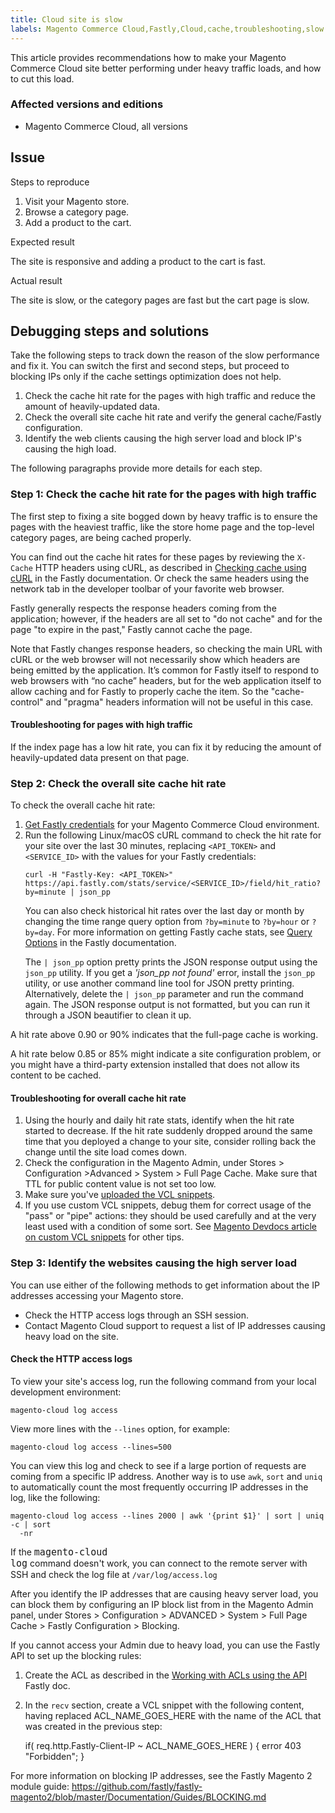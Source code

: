 ```yaml
---
title: Cloud site is slow
labels: Magento Commerce Cloud,Fastly,Cloud,cache,troubleshooting,slow performance
---
```


This article provides recommendations how to make your Magento Commerce Cloud site better performing under heavy traffic loads, and how to cut this load.

### Affected versions and editions

* Magento Commerce Cloud, all versions

## Issue

Steps to reproduce

1. Visit your Magento store.
1. Browse a category page.
1. Add a product to the cart.

Expected result

The site is responsive and adding a product to the cart is fast.

Actual result

The site is slow, or the category pages are fast but the cart page is slow.

## Debugging steps and solutions

Take the following steps to track down the reason of the slow performance and fix it. You can switch the first and second steps, but proceed to blocking IPs only if the cache settings optimization does not help.

1. Check the cache hit rate for the pages with high traffic and reduce the amount of heavily-updated data.
1. Check the overall site cache hit rate and verify the general cache/Fastly configuration.
1. Identify the web clients causing the high server load and block IP's causing the high load.

The following paragraphs provide more details for each step.

### Step 1: Check the cache hit rate for the pages with high traffic

The first step to fixing a site bogged down by heavy traffic is to ensure the pages with the heaviest traffic, like the store home page and the top-level category pages, are being cached properly.

You can find out the cache hit rates for these pages by reviewing the `` X-Cache `` HTTP headers using cURL, as described in [Checking cache using cURL](https://docs.fastly.com/guides/debugging/checking-cache#using-curl) in the Fastly documentation. Or check the same headers using the network tab in the developer toolbar of your favorite web browser.

Fastly generally respects the response headers coming from the application; however, if the headers are all set to "do not cache" and for the page "to expire in the past," Fastly cannot cache the page.

<p class="warning">Note that Fastly changes response headers, so checking the main URL with cURL or the web browser will not necessarily show which headers are being emitted by the application. It’s common for Fastly itself to respond to web browsers with “no cache” headers, but for the web application itself to allow caching and for Fastly to properly cache the item. So the "cache-control" and "pragma" headers information will not be useful in this case.</p>

#### Troubleshooting for pages with high traffic

If the index page has a low hit rate, you can fix it by reducing the amount of heavily-updated data present on that page.

### Step 2: Check the overall site cache hit rate

To check the overall cache hit rate:

<ol><li>
<a href="http://devdocs.magento.com/guides/v2.3/cloud/cdn/configure-fastly.html#cloud-fastly-creds">Get Fastly credentials</a> for your Magento Commerce Cloud environment.</li><li>Run the following Linux/macOS cURL command to check the hit rate for your site over the last 30 minutes, replacing <code>&lt;API_TOKEN></code> and <code>&lt;SERVICE_ID></code> with the values for your Fastly credentials:
<pre><code class="language-bash">curl -H "Fastly-Key: &lt;API_TOKEN>" https://api.fastly.com/stats/service/&lt;SERVICE_ID>/field/hit_ratio?by=minute | json_pp</code></pre>
You can also check historical hit rates over the last day or month by changing the time range query option from <code>?by=minute</code> to <code>?by=hour</code> or <code>?by=day</code>. For more information on getting Fastly cache stats, see <a href="https://docs.fastly.com/api/stats#Query">Query Options</a> in the Fastly documentation.
<p class="info">The <code>| json_pp</code> option pretty prints the JSON response output using the <code>json_pp</code> utility. If you get a <em>'json_pp not found'</em> error, install the <code>json_pp</code> utility, or use another command line tool for JSON pretty printing. Alternatively, delete the <code>| json_pp</code> parameter and run the command again. The JSON response output is not formatted, but you can run it through a JSON beautifier to clean it up.</p>
</li></ol>

A hit rate above 0.90 or 90% indicates that the full-page cache is working.

A hit rate below 0.85 or 85% might indicate a site configuration problem, or you might have a third-party extension installed that does not allow its content to be cached.

#### Troubleshooting for overall cache hit rate 

1. Using the hourly and daily hit rate stats, identify when the hit rate started to decrease. If the hit rate suddenly dropped around the same time that you deployed a change to your site, consider rolling back the change until the site load comes down.
1. Check the configuration in the Magento Admin, under Stores > Configuration >Advanced > System > Full Page Cache. Make sure that TTL for public content value is not set too low.
1. Make sure you've [uploaded the VCL snippets](https://devdocs.magento.com/guides/v2.3/cloud/cdn/configure-fastly.html#upload-vcl-snippets).
1. If you use custom VCL snippets, debug them for correct usage of the "pass" or "pipe" actions: they should be used carefully and at the very least used with a condition of some sort. See [Magento Devdocs article on custom VCL snippets](https://devdocs.magento.com/guides/v2.3/cloud/cdn/cloud-vcl-custom-snippets.html) for other tips.

### Step 3: Identify the websites causing the high server load

You can use either of the following methods to get information about the IP addresses accessing your Magento store.

* Check the HTTP access logs through an SSH session.
* Contact Magento Cloud support to request a list of IP addresses causing heavy load on the site.

#### Check the HTTP access logs

To view your site's access log, run the following command from your local development environment:

<pre><code class="language-bash">magento-cloud log access </code></pre>

View more lines with the <code class="language-bash">--lines</code> option, for example:

<pre><code class="language-bash">magento-cloud log access --lines=500</code></pre>

You can view this log and check to see if a large portion of requests are coming from a specific IP address. Another way is to use `` awk ``, `` sort `` and `` uniq `` to automatically count the most frequently occurring IP addresses in the log, like the following:

<pre><code class="language-bash">magento-cloud log access --lines 2000 | awk '{print $1}' | sort | uniq -c | sort
  -nr
</code></pre>

If the <code class="language-bash" style="font-size: 15px;">magento-cloud log</code> command doesn't work, you can connect to the remote server with SSH and check the log file at `` /var/log/access.log ``

After you identify the IP addresses that are causing heavy server load, you can block them by configuring an IP block list from in the Magento Admin panel, under Stores > Configuration > ADVANCED > System > Full Page Cache > Fastly Configuration > Blocking.

If you cannot access your Admin due to heavy load, you can use the Fastly API to set up the blocking rules:

1. Create the ACL as described in the [Working with ACLs using the API](https://docs.fastly.com/guides/access-control-lists/working-with-acls-using-the-api) Fastly doc.
1. In the `` recv `` section, create a VCL snippet with the following content, having replaced ACL\_NAME\_GOES\_HERE with the name of the ACL that was created in the previous step:

    if( req.http.Fastly-Client-IP ~ ACL_NAME_GOES_HERE ) {
      error 403 "Forbidden";
      }

For more information on blocking IP addresses, see the Fastly Magento 2 module guide: <https://github.com/fastly/fastly-magento2/blob/master/Documentation/Guides/BLOCKING.md>